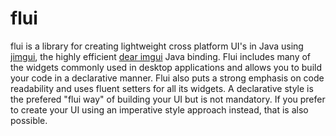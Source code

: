 # flui
flui is a library for creating lightweight cross platform UI's in Java using  [jimgui](https://github.com/ice1000/jimgui), the highly efficient  [dear imgui](https://github.com/ocornut/imgui) Java binding. Flui includes many of the widgets commonly used in desktop applications and allows you to build your code in a declarative manner. Flui also puts a strong emphasis on code readability and uses fluent setters for all its widgets. A declarative style is the prefered "flui way" of building your UI but is not mandatory. If you prefer to create your UI using an imperative style approach instead, that is also possible.
